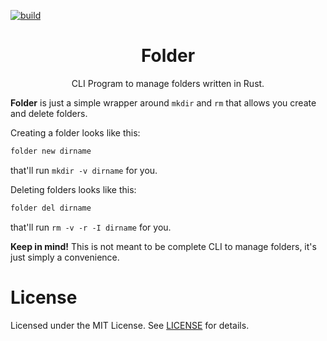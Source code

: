 [![build](https://github.com/YisusGaming/folder/actions/workflows/rust.yml/badge.svg)](https://github.com/YisusGaming/folder/actions/workflows/rust.yml)

<div align="center">
<h1>Folder</h1>

CLI Program to manage folders written in Rust.

</div>

**Folder** is just a simple wrapper around `mkdir` and `rm` that allows you create and delete folders.

Creating a folder looks like this:

```sh
folder new dirname
```

that'll run `mkdir -v dirname` for you.

Deleting folders looks like this:

```sh
folder del dirname
```

that'll run `rm -v -r -I dirname` for you.

**Keep in mind!** This is not meant to be complete CLI to manage folders, it's just simply a convenience.

# License

Licensed under the MIT License.
See [LICENSE](LICENSE) for details.
